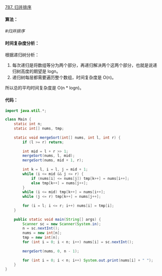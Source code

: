 [787. 归并排序](https://www.acwing.com/problem/content/789/)

#### 算法：

*#归并排序*

#### 时间复杂度分析：

根据递归树分析：

1. 每次递归是将数组等分为两个部分，再递归解决两个这两个部分，也就是说递归树高度的期望是 logn。
2. 递归树每层都需要遍历整个数组，时间复杂度是 O(n)。

所以总的平均时间复杂度是 O(n * logn)。

#### 代码：

```java
import java.util.*;

class Main {
    static int n;
    static int[] nums, tmp;
    
    static void mergeSort(int[] nums, int l, int r) {
        if (l >= r) return;
        
        int mid = l + r >> 1;
        mergeSort(nums, l, mid);
        mergeSort(nums, mid + 1, r);
        
        int k = l, i = l, j = mid + 1;
        while (i <= mid && j <= r) {
            if (nums[i] <= nums[j]) tmp[k++] = nums[i++];
            else tmp[k++] = nums[j++];
        }
        while (i <= mid) tmp[k++] = nums[i++];
        while (j <= r) tmp[k++] = nums[j++];
        
        for (i = l; i <= r; i++) nums[i] = tmp[i];
    }
    
    public static void main(String[] args) {
        Scanner sc = new Scanner(System.in);
        n = sc.nextInt();
        nums = new int[n];
        tmp = new int[n];
        for (int i = 0; i < n; i++) nums[i] = sc.nextInt();
        
        mergeSort(nums, 0, n - 1);
        
        for (int i = 0; i < n; i++) System.out.print(nums[i] + " ");
    }
}
```

